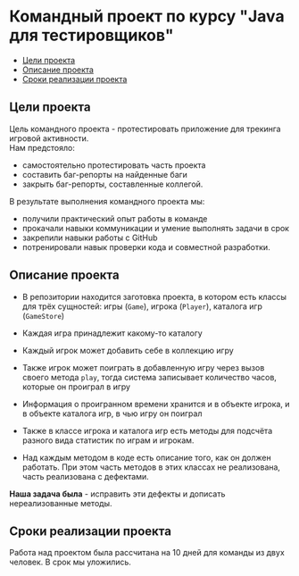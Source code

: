 # Командный проект по курсу "Java для тестировщиков"

* [Цели проекта](#цели-проекта)
* [Описание проекта](#Описание-проекта)
* [Сроки реализации проекта](#Сроки-реализации-проекта)

## Цели проекта

Цель командного проекта - протестировать приложение для трекинга игровой активности.  
Нам предстояло:
- самостоятельно протестировать часть проекта
- составить баг-репорты на найденные баги
- закрыть баг-репорты, составленные коллегой.

В результате выполнения командного проекта мы:
- получили практический опыт работы в команде
- прокачали навыки коммуникации и умение выполнять задачи в срок
- закрепили навыки работы с GitHub
- потренировали навык проверки кода и совместной разработки.

## Описание проекта

- В репозитории находится заготовка проекта, в котором есть классы  для трёх сущностей: игры (`Game`), игрока (`Player`), каталога игр (`GameStore`)

- Каждая игра принадлежит какому-то каталогу  

- Каждый игрок может добавить себе в коллекцию игру

- Также игрок может поиграть в добавленную игру через вызов своего метода `play`, тогда система записывает количество часов, которые он проиграл в игру

- Информация о проигранном времени хранится и в объекте игрока, и в объекте каталога игр, в чью игру он поиграл

- Также в классе игрока и каталога игр есть методы для подсчёта разного вида статистик по играм и игрокам.

- Над каждым методом в коде есть описание того, как он должен работать. При этом часть методов в этих классах не реализована, часть реализована с дефектами.

**Наша задача была** - исправить эти дефекты и дописать нереализованные методы.

## Сроки реализации проекта

Работа над проектом была рассчитана на 10 дней для команды из двух человек. В срок мы уложились.


